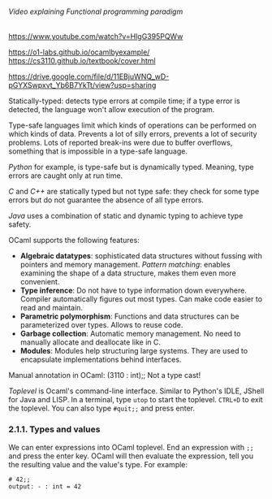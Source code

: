 ###### Video explaining Functional programming paradigm
https://www.youtube.com/watch?v=HlgG395PQWw

https://o1-labs.github.io/ocamlbyexample/
https://cs3110.github.io/textbook/cover.html

https://drive.google.com/file/d/11EBjuWNQ_wD-pGYXSwpxvt_Yb6B7YkTt/view?usp=sharing

Statically-typed: detects type errors at compile time; if a type error is detected, the language won't allow execution of the program.

Type-safe languages limit which kinds of operations can be performed on which kinds of data. Prevents a lot of silly errors, prevents a lot of security problems. Lots of reported break-ins were due to buffer overflows, something that is impossible in a type-safe language.

*Python* for example, is type-safe but is dynamically typed. Meaning, type errors are caught only at run time.

*C* and *C++* are statically typed but not type safe: they check for some type errors but do not guarantee the absence of all type errors.

*Java* uses a combination of static and dynamic typing to achieve type safety.

OCaml supports the following features: 
- **Algebraic datatypes**: sophisticated data structures without fussing with pointers and memory management. *Pattern matching*: enables examining the shape of a data structure, makes them even more convenient.
- **Type inference**: Do not have to type information down everywhere. Compiler automatically figures out most types. Can make code easier to read and maintain.
- **Parametric polymorphism**: Functions and data structures can be parameterized over types. Allows to reuse code.
- **Garbage collection**: Automatic memory management. No need to manually allocate and deallocate like in C.
- **Modules**: Modules help structuring large systems. They are used to encapsulate implementations behind interfaces. 

Manual annotation in OCaml: (3110 : int);;
Not a type cast! 

*Toplevel* is Ocaml's command-line interface. Similar to Python's IDLE, JShell for Java and LISP.
In a terminal, type `utop` to start the toplevel. `CTRL+D` to exit the toplevel. You can also type `#quit;;` and press enter.

### 2.1.1. Types and values
We can enter expressions into OCaml toplevel. End an expression with `;;` and press the enter key. OCaml will then evaluate the expression, tell you the resulting value and the value's type. For example:
``` toplevel
# 42;;
output: - : int = 42
```
